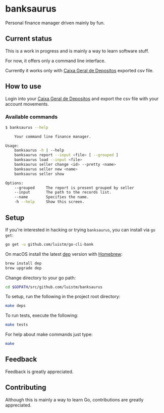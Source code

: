 # banksaurus

Personal finance manager driven mainly by fun.

## Current status

This is a work in progress and is mainly a way to learn software stuff.

For now, it offers only a command line interface.

Currently it works only with [Caixa Geral de Depositos](https://www.cgd.pt) exported csv file.

## How to use

Login into your [Caixa Geral de Depositos](https://www.cgd.pt) and export the csv file with your account movements.

### Available commands

```bash
$ banksaurus --help

    Your command line finance manager.

Usage:
	banksaurus -h | --help
	banksaurus report --input <file> [ --grouped ]
	banksaurus load --input <file>
	banksaurus seller change <id> --pretty <name>
	banksaurus seller new <name>
	banksaurus seller show

Options:
	--grouped     The report is present grouped by seller
	--input       The path to the records list.
	--name        Specifies the name.
	-h --help     Show this screen.
```

## Setup

If you're interested in hacking or trying `banksaurus`, you can install via `go get`:

```bash
go get -u github.com/luistm/go-cli-bank
```

On macOS install the latest [dep](https://github.com/golang/dep) version with [Homebrew](https://brew.sh):

```bash
brew install dep
brew upgrade dep
```

Change directory to your go path:

```bash
cd $GOPATH/src/github.com/luistm/banksaurus
```

To setup, run the following in the project root directory:

```bash
make deps
```

To run tests, execute the following:

```bash
make tests
````

For help about make commands just type:

```bash
make
```

## Feedback

Feedback is greatly appreciated.

## Contributing

Although this is mainly a way to learn Go, contributions are greatly appreciated.
